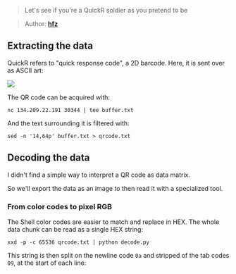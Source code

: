 > Let's see if you're a QuickR soldier as you pretend to be

> Author: **[hfz][author-profile]**

## Extracting the data

QuickR refers to "quick response code", a 2D barcode. Here, it is sent over as
ASCII art:

![][ascii-qrcode]

The QR code can be acquired with:

```shell
nc 134.209.22.191 30344 | tee buffer.txt
```

And the text surrounding it is filtered with:

```shell
sed -n '14,64p' buffer.txt > qrcode.txt
```

## Decoding the data

I didn't find a simple way to interpret a QR code as data matrix.

So we'll export the data as an image to then read it with a specialized tool.

### From color codes to pixel RGB

The Shell color codes are easier to match and replace in HEX. The whole data
chunk can be read as a single HEX string:

```shell
xxd -p -c 65536 qrcode.txt | python decode.py
```

This string is then split on the newline code `0a` and stripped of the tab
codes `09`, at the start of each line:

```python

```

[author-profile]: https://app.hackthebox.com/users/19832
[ascii-qrcode]: images/qrcode.png
